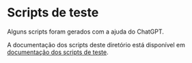 # Scripts de teste


Alguns scripts foram gerados com a ajuda do ChatGPT.

A documentação dos scripts deste diretório está disponível em [documentação dos scripts de teste](../../../docs/_build/markdown/_autosummary/codigo.movimento.teste_validacao.md).
